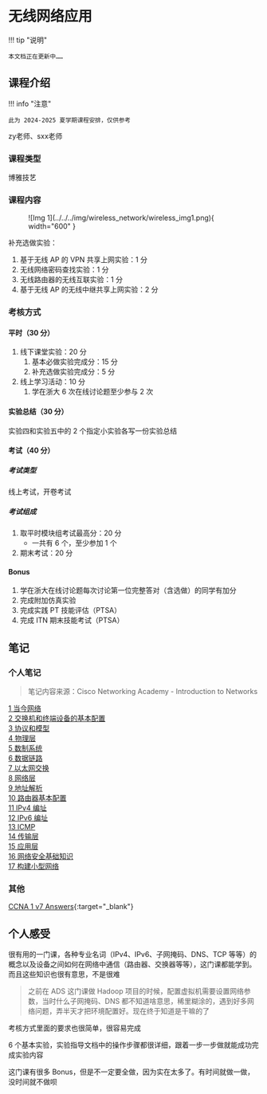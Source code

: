 # 无线网络应用

!!! tip "说明"

    本文档正在更新中……

## 课程介绍

!!! info "注意"

    此为 2024-2025 夏学期课程安排，仅供参考

zy老师、sxx老师

### 课程类型

博雅技艺

### 课程内容

<figure markdown="span">
  ![Img 1](../../../img/wireless_network/wireless_img1.png){ width="600" }
</figure>

补充选做实验：

1. 基于无线 AP 的 VPN 共享上网实验：1 分
2. 无线网络密码查找实验：1 分
3. 无线路由器的无线互联实验：1 分
4. 基于无线 AP 的无线中继共享上网实验：2 分

### 考核方式

#### 平时（30 分）

1. 线下课堂实验：20 分
      1. 基本必做实验完成分：15 分
      2. 补充选做实验完成分：5 分
2. 线上学习活动：10 分
      1. 学在浙大 6 次在线讨论题至少参与 2 次

#### 实验总结（30 分）

实验四和实验五中的 2 个指定小实验各写一份实验总结

#### 考试（40 分）

##### 考试类型

线上考试，开卷考试

##### 考试组成

1. 取平时模块组考试最高分：20 分
      - 一共有 6 个，至少参加 1 个
2. 期末考试：20 分

#### Bonus

1. 学在浙大在线讨论题每次讨论第一位完整答对（含选做）的同学有加分
2. 完成附加仿真实验
3. 完成实践 PT 技能评估（PTSA）
4. 完成 ITN 期末技能考试（PTSA）

## 笔记

### 个人笔记

> 笔记内容来源：Cisco Networking Academy - Introduction to Networks

[1 当今网络](./ch1.md)<br/>
[2 交换机和终端设备的基本配置](./ch2.md)<br/>
[3 协议和模型](./ch3.md)<br/>
[4 物理层](./ch4.md)<br/>
[5 数制系统](./ch5.md)<br/>
[6 数据链路](./ch6.md)<br/>
[7 以太网交换](./ch7.md)<br/>
[8 网络层](./ch8.md)<br/>
[9 地址解析](./ch9.md)<br/>
[10 路由器基本配置](./ch10.md)<br/>
[11 IPv4 编址](./ch11.md)<br/>
[12 IPv6 编址](./ch12.md)<br/>
[13 ICMP](./ch13.md)<br/>
[14 传输层](./ch14.md)<br/>
[15 应用层](./ch15.md)<br/>
[16 网络安全基础知识](./ch16.md)<br/>
[17 构建小型网络](./ch17.md)

### 其他

[CCNA 1 v7 Answers](https://itexamanswers.net/ccna-1-v7-modules-1-3-basic-network-connectivity-and-communications-exam-answers.html){:target="_blank"}

## 个人感受

很有用的一门课，各种专业名词（IPv4、IPv6、子网掩码、DNS、TCP 等等）的概念以及设备之间如何在网络中通信（路由器、交换器等等），这门课都能学到。而且这些知识也很有意思，不是很难

> 之前在 ADS 这门课做 Hadoop 项目的时候，配置虚拟机需要设置网络参数，当时什么子网掩码、DNS 都不知道啥意思，稀里糊涂的，遇到好多网络问题，弄半天才把环境配置好。现在终于知道是干嘛的了

考核方式里面的要求也很简单，很容易完成

6 个基本实验，实验指导文档中的操作步骤都很详细，跟着一步一步做就能成功完成实验内容

这门课有很多 Bonus，但是不一定要全做，因为实在太多了。有时间就做一做，没时间就不做呗